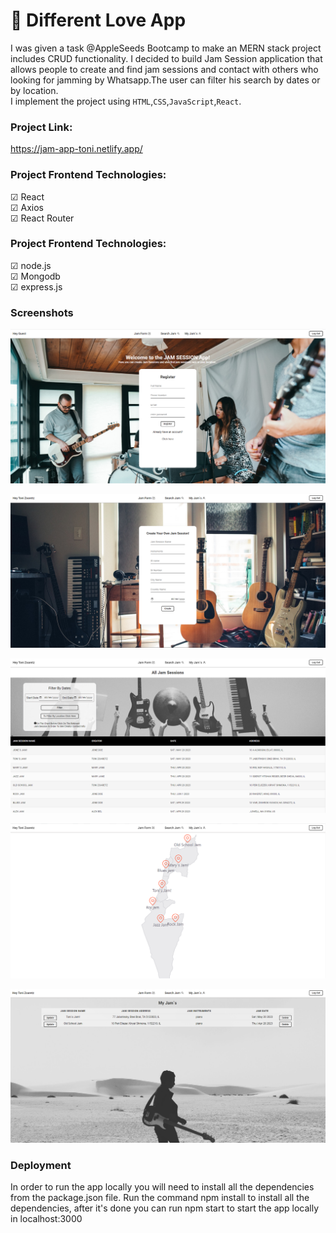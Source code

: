 # 💜 Different Love App

I was given a task @AppleSeeds Bootcamp to make an MERN stack project includes CRUD functionality.
I decided to build Jam Session application that allows people to create and find jam sessions and contact with others who looking for jamming by Whatsapp.The user can filter his search by dates or by location.<br>
I implement the project using `HTML`,`CSS`,`JavaScript`,`React`.

### Project Link:

https://jam-app-toni.netlify.app/

### Project Frontend Technologies:

☑ React<br>
☑ Axios<br>
☑ React Router<br>

### Project Frontend Technologies:

☑ node.js<br>
☑ Mongodb<br>
☑ express.js<br>

### Screenshots

![Alt text](/src/assets/screenshot_1.PNG)

![plot](/src/assets/screenshot_2.PNG)

![plot](/src/assets/screenshot_3.PNG)

![plot](/src/assets/screenshot_4.PNG)

![plot](/src/assets/screenshot_5.PNG)

### Deployment

In order to run the app locally you will need to install all the dependencies from the package.json file.
Run the command npm install to install all the dependencies, after it's done you can run npm start to start the app locally in localhost:3000
